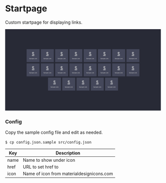 # Startpage

Custom startpage for displaying links.

![screenshot](screenshot.png)

### Config

Copy the sample config file and edit as needed.

`$ cp config.json.sample src/config.json`

Key | Description
--- | ---
name | Name to show under icon
href | URL to set href to
icon | Name of icon from materialdesignicons.com
